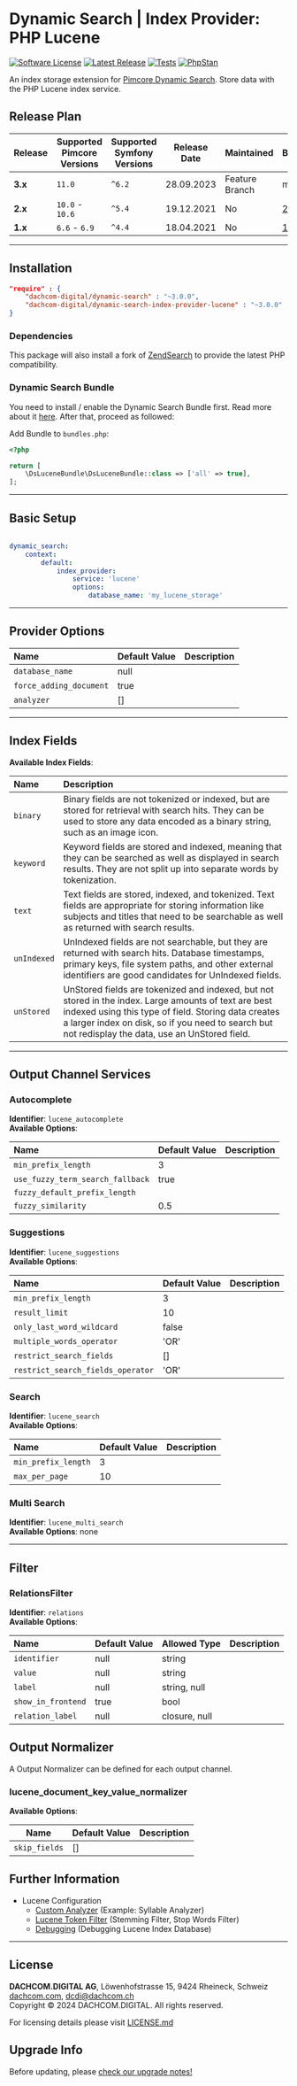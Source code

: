# Dynamic Search | Index Provider: PHP Lucene

[![Software License](https://img.shields.io/badge/license-GPLv3-brightgreen.svg?style=flat-square)](LICENSE.md)
[![Latest Release](https://img.shields.io/packagist/v/dachcom-digital/dynamic-search-index-provider-lucene.svg?style=flat-square)](https://packagist.org/packages/dachcom-digital/dynamic-search-index-provider-lucene)
[![Tests](https://img.shields.io/github/actions/workflow/status/dachcom-digital/pimcore-dynamic-search-index-provider-lucene/.github/workflows/codeception.yml?branch=master&style=flat-square&logo=github&label=codeception)](https://github.com/dachcom-digital/pimcore-dynamic-search-index-provider-lucene/actions?query=workflow%3ACodeception+branch%3Amaster)
[![PhpStan](https://img.shields.io/github/actions/workflow/status/dachcom-digital/pimcore-dynamic-search-index-provider-lucene/.github/workflows/php-stan.yml?branch=master&style=flat-square&logo=github&label=phpstan%20level%204)](https://github.com/dachcom-digital/pimcore-dynamic-search-index-provider-lucene/actions?query=workflow%3A"PHP+Stan"+branch%3Amaster)

An index storage extension for [Pimcore Dynamic Search](https://github.com/dachcom-digital/pimcore-dynamic-search).
Store data with the PHP Lucene index service.

## Release Plan
| Release | Supported Pimcore Versions | Supported Symfony Versions | Release Date | Maintained     | Branch                                                                                          |
|---------|----------------------------|----------------------------|--------------|----------------|-------------------------------------------------------------------------------------------------|
| **3.x** | `11.0`                     | `^6.2`                     | 28.09.2023   | Feature Branch | master                                                                                          |
| **2.x** | `10.0` -  `10.6`           | `^5.4`                     | 19.12.2021   | No             | [2.x](https://github.com/dachcom-digital/pimcore-dynamic-search-index-provider-lucene/tree/2.x) |
| **1.x** | `6.6` - `6.9`              | `^4.4`                     | 18.04.2021   | No             | [1.x](https://github.com/dachcom-digital/pimcore-dynamic-search-index-provider-lucene/tree/1.x) |

***

## Installation  
```json
"require" : {
    "dachcom-digital/dynamic-search" : "~3.0.0",
    "dachcom-digital/dynamic-search-index-provider-lucene" : "~3.0.0"
}
```

### Dependencies
This package will also install a fork of [ZendSearch](https://github.com/dachcom-digital/ZendSearch) to provide the latest PHP compatibility.

### Dynamic Search Bundle
You need to install / enable the Dynamic Search Bundle first.
Read more about it [here](https://github.com/dachcom-digital/pimcore-dynamic-search#installation).
After that, proceed as followed:

Add Bundle to `bundles.php`:
```php
<?php

return [
    \DsLuceneBundle\DsLuceneBundle::class => ['all' => true],
];
```

***

## Basic Setup

```yaml

dynamic_search:
    context:
        default:
            index_provider:
                service: 'lucene'
                options:
                    database_name: 'my_lucene_storage'
```

***

## Provider Options

| Name                    | Default Value | Description |
|:------------------------|:--------------|:------------|
| `database_name`         | null          |             |
| `force_adding_document` | true          |             |
| `analyzer`              | []            |             |

***

## Index Fields
**Available Index Fields**:   

| Name        | Description                                                                                                                                                                                                                                                       |
|:------------|:------------------------------------------------------------------------------------------------------------------------------------------------------------------------------------------------------------------------------------------------------------------|
| `binary`    | Binary fields are not tokenized or indexed, but are stored for retrieval with search hits. They can be used to store any data encoded as a binary string, such as an image icon.                                                                                  |
| `keyword`   | Keyword fields are stored and indexed, meaning that they can be searched as well as displayed in search results. They are not split up into separate words by tokenization.                                                                                       |
| `text`      | Text fields are stored, indexed, and tokenized. Text fields are appropriate for storing information like subjects and titles that need to be searchable as well as returned with search results.                                                                  |
| `unIndexed` | UnIndexed fields are not searchable, but they are returned with search hits. Database timestamps, primary keys, file system paths, and other external identifiers are good candidates for UnIndexed fields.                                                       |
| `unStored`  | UnStored fields are tokenized and indexed, but not stored in the index. Large amounts of text are best indexed using this type of field. Storing data creates a larger index on disk, so if you need to search but not redisplay the data, use an UnStored field. |

***

## Output Channel Services

### Autocomplete
**Identifier**: `lucene_autocomplete`   
**Available Options**:   

| Name                             | Default Value | Description |
|:---------------------------------|:--------------|:------------|
| `min_prefix_length`              | 3             |             |
| `use_fuzzy_term_search_fallback` | true          |             |
| `fuzzy_default_prefix_length`    |               |             |
| `fuzzy_similarity`               | 0.5           |             |

### Suggestions
**Identifier**: `lucene_suggestions`   
**Available Options**:   

| Name                              | Default Value | Description |
|:----------------------------------|:--------------|:------------|
| `min_prefix_length`               | 3             |             |
| `result_limit`                    | 10            |             |
| `only_last_word_wildcard`         | false         |             |
| `multiple_words_operator`         | 'OR'          |             |
| `restrict_search_fields`          | []            |             |
| `restrict_search_fields_operator` | 'OR'          |             |

### Search
**Identifier**: `lucene_search`   
**Available Options**:   

| Name                | Default Value | Description |
|:--------------------|:--------------|:------------|
| `min_prefix_length` | 3             |             |
| `max_per_page`      | 10            |             |

### Multi Search
**Identifier**: `lucene_multi_search`   
**Available Options**: none

***

## Filter

### RelationsFilter
**Identifier**: `relations`   
**Available Options**:   

| Name               | Default Value | Allowed Type  | Description |
|:-------------------|:--------------|:--------------|:------------|
| `identifier`       | null          | string        |             |
| `value`            | null          | string        |             |
| `label`            | null          | string, null  |             |
| `show_in_frontend` | true          | bool          |             |
| `relation_label`   | null          | closure, null |             |


## Output Normalizer
A Output Normalizer can be defined for each output channel.

### lucene_document_key_value_normalizer

**Available Options**:   

| Name          | Default Value | Description |
|---------------|---------------|-------------|
| `skip_fields` | []            |             |

## Further Information
- Lucene Configuration
    - [Custom Analyzer](./docs/0_Custom_Analyzer.md) (Example: Syllable Analyzer)
    - [Lucene Token Filter](./docs/1_CustomTokenFilter.md) (Stemming Filter, Stop Words Filter)    
    - [Debugging](./docs/2_Debugging.md) (Debugging Lucene Index Database)

***

## License
**DACHCOM.DIGITAL AG**, Löwenhofstrasse 15, 9424 Rheineck, Schweiz  
[dachcom.com](https://www.dachcom.com), dcdi@dachcom.ch  
Copyright © 2024 DACHCOM.DIGITAL. All rights reserved.  

For licensing details please visit [LICENSE.md](LICENSE.md)  

## Upgrade Info
Before updating, please [check our upgrade notes!](./UPGRADE.md)  
